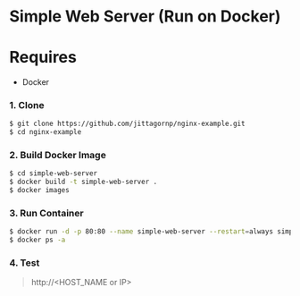 # Simple Web Server (Run on Docker)

# Requires

- Docker 

### 1. Clone 

```sh
$ git clone https://github.com/jittagornp/nginx-example.git
$ cd nginx-example
```

### 2. Build Docker Image 

```sh 
$ cd simple-web-server
$ docker build -t simple-web-server .  
$ docker images 
```

### 3. Run Container 

```sh
$ docker run -d -p 80:80 --name simple-web-server --restart=always simple-web-server 
$ docker ps -a 
```

### 4. Test

> http://<HOST_NAME or IP>
